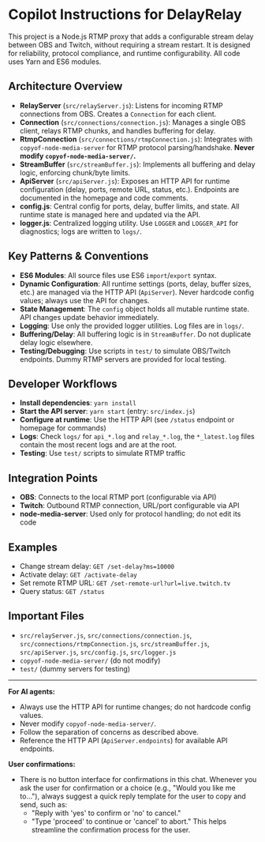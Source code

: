 # Copilot Instructions for DelayRelay

This project is a Node.js RTMP proxy that adds a configurable stream delay between OBS and Twitch, without requiring a stream restart. It is designed for reliability, protocol compliance, and runtime configurability. All code uses Yarn and ES6 modules.

## Architecture Overview

-  **RelayServer** (`src/relayServer.js`): Listens for incoming RTMP connections from OBS. Creates a `Connection` for each client.
-  **Connection** (`src/connections/connection.js`): Manages a single OBS client, relays RTMP chunks, and handles buffering for delay.
-  **RtmpConnection** (`src/connections/rtmpConnection.js`): Integrates with `copyof-node-media-server` for RTMP protocol parsing/handshake. **Never modify `copyof-node-media-server/`.**
-  **StreamBuffer** (`src/streamBuffer.js`): Implements all buffering and delay logic, enforcing chunk/byte limits.
-  **ApiServer** (`src/apiServer.js`): Exposes an HTTP API for runtime configuration (delay, ports, remote URL, status, etc.). Endpoints are documented in the homepage and code comments.
-  **config.js**: Central config for ports, delay, buffer limits, and state. All runtime state is managed here and updated via the API.
-  **logger.js**: Centralized logging utility. Use `LOGGER` and `LOGGER_API` for diagnostics; logs are written to `logs/`.

## Key Patterns & Conventions

-  **ES6 Modules**: All source files use ES6 `import`/`export` syntax.
-  **Dynamic Configuration**: All runtime settings (ports, delay, buffer sizes, etc.) are managed via the HTTP API (`ApiServer`). Never hardcode config values; always use the API for changes.
-  **State Management**: The `config` object holds all mutable runtime state. API changes update behavior immediately.
-  **Logging**: Use only the provided logger utilities. Log files are in `logs/`.
-  **Buffering/Delay**: All buffering logic is in `StreamBuffer`. Do not duplicate delay logic elsewhere.
-  **Testing/Debugging**: Use scripts in `test/` to simulate OBS/Twitch endpoints. Dummy RTMP servers are provided for local testing.

## Developer Workflows

-  **Install dependencies**: `yarn install`
-  **Start the API server**: `yarn start` (entry: `src/index.js`)
-  **Configure at runtime**: Use the HTTP API (see `/status` endpoint or homepage for commands)
-  **Logs**: Check `logs/` for `api_*.log` and `relay_*.log`, the `*_latest.log` files contain the most recent logs and are at the root.
-  **Testing**: Use `test/` scripts to simulate RTMP traffic

## Integration Points

-  **OBS**: Connects to the local RTMP port (configurable via API)
-  **Twitch**: Outbound RTMP connection, URL/port configurable via API
-  **node-media-server**: Used only for protocol handling; do not edit its code

## Examples

-  Change stream delay: `GET /set-delay?ms=10000`
-  Activate delay: `GET /activate-delay`
-  Set remote RTMP URL: `GET /set-remote-url?url=live.twitch.tv`
-  Query status: `GET /status`

## Important Files

-  `src/relayServer.js`, `src/connections/connection.js`, `src/connections/rtmpConnection.js`, `src/streamBuffer.js`, `src/apiServer.js`, `src/config.js`, `src/logger.js`
-  `copyof-node-media-server/` (do not modify)
-  `test/` (dummy servers for testing)

---

**For AI agents:**

-  Always use the HTTP API for runtime changes; do not hardcode config values.
-  Never modify `copyof-node-media-server/`.
-  Follow the separation of concerns as described above.
-  Reference the HTTP API (`ApiServer.endpoints`) for available API endpoints.

**User confirmations:**

-  There is no button interface for confirmations in this chat. Whenever you ask the user for confirmation or a choice (e.g., "Would you like me to..."), always suggest a quick reply template for the user to copy and send, such as:
   -  "Reply with 'yes' to confirm or 'no' to cancel."
   -  "Type 'proceed' to continue or 'cancel' to abort."
      This helps streamline the confirmation process for the user.
